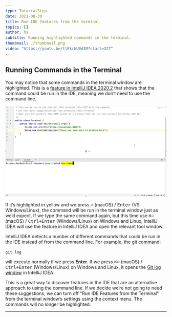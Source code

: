 ```yaml
---
type: TutorialStep
date: 2021-08-30
title: Run IDE features from the terminal
topics: []
author: hs
subtitle: Running highlighted commands in the terminal.
thumbnail: ./thumbnail.png
video: "https://youtu.be/tlEkrWU0d1M?start=327"
---
```


## Running Commands in the Terminal

You may notice that some commands in the terminal window are highlighted. This is a [feature in IntelliJ IDEA 2020.2](https://www.jetbrains.com/help/idea/terminal-emulator.html#smart-command-execution) that shows that the command could be run in the IDE, meaning we don’t need to use the command line.

![Yellow Highlight](yellow-highlight.png)

If it’s highlighted in yellow and we press <kbd>⏎</kbd> (macOS) / <kbd>Enter</kbd> (VS Windows/Linux), the command will be run in the terminal window just as we’d expect. If we type the same command again, but this time use <kbd>⌘⏎</kbd> (macOS) / <kbd>Ctrl+Enter</kbd> (Windows/Linux) on Windows and Linux, IntelliJ IDEA will use the feature in IntelliJ IDEA and open the relevant tool window.

IntelliJ IDEA detects a number of different commands that could be run in the IDE instead of from the command line. For example, the git command:

`git log`

will execute normally if we press **Enter**. If we press <kbd>⌘⏎</kbd> (macOS) / <kbd>Ctrl+Enter</kbd> (Windows/Linux) on Windows and Linux, it opens the [Git log window](https://www.jetbrains.com/help/idea/log-tab.html) in IntelliJ IDEA.

This is a great way to discover features in the IDE that are an alternative approach to using the command line. If we decide we’re not going to need these suggestions, we can turn off "Run IDE Features from the Terminal" from the terminal window’s settings using the context menu. The commands will no longer be highlighted.

---
